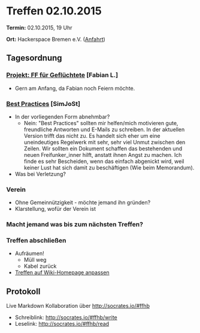 # Treffen 02.10.2015

**Termin:** 02.10.2015, 19 Uhr

**Ort:** Hackerspace Bremen e.V. ([Anfahrt](https://www.hackerspace-bremen.de/anfahrt/))

## Tagesordnung

### [Projekt: FF für Geflüchtete](http://wiki.bremen.freifunk.net/Projekte/FF-f%C3%BCr-Gefluechtete) [Fabian L.]
* Gern am Anfang, da Fabian noch Feiern möchte.

### [Best Practices](http://wiki.bremen.freifunk.net/Anleitungen/Best-Practices) [SimJoSt]
  * In der vorliegenden Form abnehmbar?
    * Nein: "Best Practices" sollten mir helfen/mich motivieren gute, freundliche Antworten und E-Mails zu schreiben. In der aktuellen Version trifft das nicht zu. Es handelt sich eher um eine uneindeutiges Regelwerk mit sehr, sehr viel Unmut zwischen den Zeilen. Wir sollten ein Dokument schaffen das bestehenden und neuen Freifunker_inner hilft, anstatt ihnen Angst zu machen. Ich finde es sehr Bescheiden, wenn das einfach abgenickt wird, weil keiner Lust hat sich damit zu beschäftigen (Wie beim Memorandum).
  * Was bei Verletzung?

### Verein
* Ohne Gemeinnützigkeit - möchte jemand ihn gründen?
* Klarstellung, wofür der Verein ist

### Macht jemand was bis zum nächsten Treffen?

### Treffen abschließen
* Aufräumen!
  * Müll weg
  * Kabel zurück
* [Treffen auf Wiki-Homepage anpassen](Home)

## Protokoll
Live Markdown Kollaboration über http://socrates.io/#ffhb
* Schreiblink: http://socrates.io/#ffhb/write
* Leselink: http://socrates.io/#ffhb/read